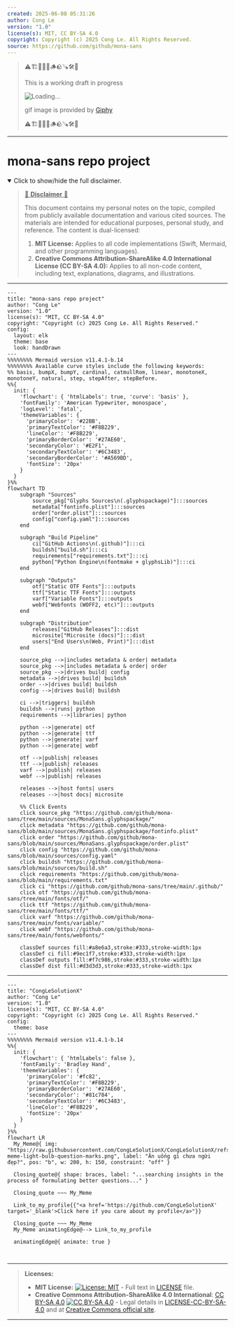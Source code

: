 ```yaml
---
created: 2025-06-08 05:31:26
author: Cong Le
version: "1.0"
license(s): MIT, CC BY-SA 4.0
copyright: Copyright (c) 2025 Cong Le. All Rights Reserved.
source: https://github.com/github/mona-sans
---
```



> ⚠️🏗️🚧🦺🧱🪵🪨🪚🛠️👷
> 
> This is a working draft in progress
> 
> ![Loading...](https://media2.giphy.com/media/v1.Y2lkPTc5MGI3NjExMXVjejV3dnVjc2o5MXd3eXBvcDR1cHlzbHQ1Z2R6YjY0ZHpmdjJ6OCZlcD12MV9pbnRlcm5hbF9naWZfYnlfaWQmY3Q9Zw/hL9q5k9dk9l0wGd4e0/giphy.gif)
>
> gif image is provided by [Giphy](https://giphy.com)
> 
> ⚠️🏗️🚧🦺🧱🪵🪨🪚🛠️👷


----


# mona-sans repo project
<details open>
<summary>Click to show/hide the full disclaimer.</summary>
   
> <ins>📢 **Disclaimer** 🚨</ins>
>
> This document contains my personal notes on the topic,
> compiled from publicly available documentation and various cited sources.
> The materials are intended for educational purposes, personal study, and reference.
> The content is dual-licensed:
> 1. **MIT License:** Applies to all code implementations (Swift, Mermaid, and other programming languages).
> 2. **Creative Commons Attribution-ShareAlike 4.0 International License (CC BY-SA 4.0):** Applies to all non-code content, including text, explanations, diagrams, and illustrations.

</details>

---


```mermaid
---
title: "mona-sans repo project"
author: "Cong Le"
version: "1.0"
license(s): "MIT, CC BY-SA 4.0"
copyright: "Copyright (c) 2025 Cong Le. All Rights Reserved."
config:
  layout: elk
  theme: base
  look: handDrawn
---
%%%%%%%% Mermaid version v11.4.1-b.14
%%%%%%%% Available curve styles include the following keywords:
%% basis, bumpX, bumpY, cardinal, catmullRom, linear, monotoneX, monotoneY, natural, step, stepAfter, stepBefore.
%%{
  init: {
    'flowchart': { 'htmlLabels': true, 'curve': 'basis' },
    'fontFamily': 'American Typewriter, monospace',
    'logLevel': 'fatal',
    'themeVariables': {
      'primaryColor': '#22BB',
      'primaryTextColor': '#F8B229',
      'lineColor': '#F8B229',
      'primaryBorderColor': '#27AE60',
      'secondaryColor': '#E2F1',
      'secondaryTextColor': '#6C3483',
      'secondaryBorderColor': '#A569BD',
      'fontSize': '20px'
    }
  }
}%%
flowchart TD
    subgraph "Sources"
        source_pkg["Glyphs Sources\n(.glyphspackage)"]:::sources
        metadata["fontinfo.plist"]:::sources
        order["order.plist"]:::sources
        config["config.yaml"]:::sources
    end

    subgraph "Build Pipeline"
        ci["GitHub Actions\n(.github)"]:::ci
        buildsh["build.sh"]:::ci
        requirements["requirements.txt"]:::ci
        python["Python Engine\n(fontmake + glyphsLib)"]:::ci
    end

    subgraph "Outputs"
        otf["Static OTF Fonts"]:::outputs
        ttf["Static TTF Fonts"]:::outputs
        varf["Variable Fonts"]:::outputs
        webf["Webfonts (WOFF2, etc)"]:::outputs
    end

    subgraph "Distribution"
        releases["GitHub Releases"]:::dist
        microsite["Microsite (docs)"]:::dist
        users["End Users\n(Web, Print)"]:::dist
    end

    source_pkg -->|includes metadata & order| metadata
    source_pkg -->|includes metadata & order| order
    source_pkg -->|drives build| config
    metadata -->|drives build| buildsh
    order -->|drives build| buildsh
    config -->|drives build| buildsh

    ci -->|triggers| buildsh
    buildsh -->|runs| python
    requirements -->|libraries| python

    python -->|generate| otf
    python -->|generate| ttf
    python -->|generate| varf
    python -->|generate| webf

    otf -->|publish| releases
    ttf -->|publish| releases
    varf -->|publish| releases
    webf -->|publish| releases

    releases -->|host fonts| users
    releases -->|host docs| microsite

    %% Click Events
    click source_pkg "https://github.com/github/mona-sans/tree/main/sources/MonaSans.glyphspackage/"
    click metadata "https://github.com/github/mona-sans/blob/main/sources/MonaSans.glyphspackage/fontinfo.plist"
    click order "https://github.com/github/mona-sans/blob/main/sources/MonaSans.glyphspackage/order.plist"
    click config "https://github.com/github/mona-sans/blob/main/sources/config.yaml"
    click buildsh "https://github.com/github/mona-sans/blob/main/sources/build.sh"
    click requirements "https://github.com/github/mona-sans/blob/main/requirements.txt"
    click ci "https://github.com/github/mona-sans/tree/main/.github/"
    click otf "https://github.com/github/mona-sans/tree/main/fonts/otf/"
    click ttf "https://github.com/github/mona-sans/tree/main/fonts/ttf/"
    click varf "https://github.com/github/mona-sans/tree/main/fonts/variable/"
    click webf "https://github.com/github/mona-sans/tree/main/fonts/webfonts/"

    classDef sources fill:#a8e6a3,stroke:#333,stroke-width:1px
    classDef ci fill:#9ec1f7,stroke:#333,stroke-width:1px
    classDef outputs fill:#f7c986,stroke:#333,stroke-width:1px
    classDef dist fill:#d3d3d3,stroke:#333,stroke-width:1px
```

----

<!-- 
```mermaid
%% Current Mermaid version
info
```  -->


```mermaid
---
title: "CongLeSolutionX"
author: "Cong Le"
version: "1.0"
license(s): "MIT, CC BY-SA 4.0"
copyright: "Copyright (c) 2025 Cong Le. All Rights Reserved."
config:
  theme: base
---
%%%%%%%% Mermaid version v11.4.1-b.14
%%{
  init: {
    'flowchart': { 'htmlLabels': false },
    'fontFamily': 'Bradley Hand',
    'themeVariables': {
      'primaryColor': '#fc82',
      'primaryTextColor': '#F8B229',
      'primaryBorderColor': '#27AE60',
      'secondaryColor': '#81c784',
      'secondaryTextColor': '#6C3483',
      'lineColor': '#F8B229',
      'fontSize': '20px'
    }
  }
}%%
flowchart LR
  My_Meme@{ img: "https://raw.githubusercontent.com/CongLeSolutionX/CongLeSolutionX/refs/heads/main/assets/images/My-meme-light-bulb-question-marks.png", label: "Ăn uống gì chưa ngừi đẹp?", pos: "b", w: 200, h: 150, constraint: "off" }

  Closing_quote@{ shape: braces, label: "...searching insights in the process of formulating better questions..." }
 
  Closing_quote ~~~ My_Meme

  Link_to_my_profile{{"<a href='https://github.com/CongLeSolutionX' target='_blank'>Click here if you care about my profile</a>"}}

  Closing_quote ~~~ My_Meme
  My_Meme animatingEdge@--> Link_to_my_profile
  
  animatingEdge@{ animate: true }



```

---
>**Licenses:**
>
>- **MIT License:**  [![License: MIT](https://img.shields.io/badge/License-MIT-yellow.svg)](LICENSE) - Full text in [LICENSE](LICENSE) file.
>- **Creative Commons Attribution-ShareAlike 4.0 International**: [CC BY-SA 4.0](https://creativecommons.org/licenses/by-sa/4.0/) [![CC BY-SA 4.0](https://licensebuttons.net/l/by-sa/4.0/88x31.png)](https://creativecommons.org/licenses/by-sa/4.0/) - Legal details in [LICENSE-CC-BY-SA-4.0](THE_PAST/LICENSE-CC-BY-SA-4.0) and at [Creative Commons official site](https://creativecommons.org/licenses/by-sa/4.0/).
>
---